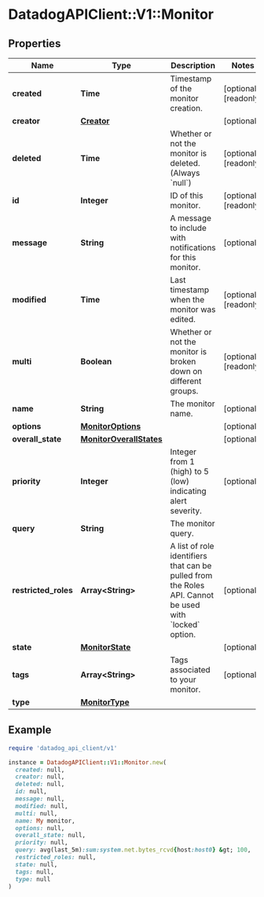 # DatadogAPIClient::V1::Monitor

## Properties

| Name                 | Type                                                | Description                                                                                                      | Notes                |
| -------------------- | --------------------------------------------------- | ---------------------------------------------------------------------------------------------------------------- | -------------------- |
| **created**          | **Time**                                            | Timestamp of the monitor creation.                                                                               | [optional][readonly] |
| **creator**          | [**Creator**](Creator.md)                           |                                                                                                                  | [optional]           |
| **deleted**          | **Time**                                            | Whether or not the monitor is deleted. (Always &#x60;null&#x60;)                                                 | [optional][readonly] |
| **id**               | **Integer**                                         | ID of this monitor.                                                                                              | [optional][readonly] |
| **message**          | **String**                                          | A message to include with notifications for this monitor.                                                        | [optional]           |
| **modified**         | **Time**                                            | Last timestamp when the monitor was edited.                                                                      | [optional][readonly] |
| **multi**            | **Boolean**                                         | Whether or not the monitor is broken down on different groups.                                                   | [optional][readonly] |
| **name**             | **String**                                          | The monitor name.                                                                                                | [optional]           |
| **options**          | [**MonitorOptions**](MonitorOptions.md)             |                                                                                                                  | [optional]           |
| **overall_state**    | [**MonitorOverallStates**](MonitorOverallStates.md) |                                                                                                                  | [optional]           |
| **priority**         | **Integer**                                         | Integer from 1 (high) to 5 (low) indicating alert severity.                                                      | [optional]           |
| **query**            | **String**                                          | The monitor query.                                                                                               |                      |
| **restricted_roles** | **Array&lt;String&gt;**                             | A list of role identifiers that can be pulled from the Roles API. Cannot be used with &#x60;locked&#x60; option. | [optional]           |
| **state**            | [**MonitorState**](MonitorState.md)                 |                                                                                                                  | [optional]           |
| **tags**             | **Array&lt;String&gt;**                             | Tags associated to your monitor.                                                                                 | [optional]           |
| **type**             | [**MonitorType**](MonitorType.md)                   |                                                                                                                  |                      |

## Example

```ruby
require 'datadog_api_client/v1'

instance = DatadogAPIClient::V1::Monitor.new(
  created: null,
  creator: null,
  deleted: null,
  id: null,
  message: null,
  modified: null,
  multi: null,
  name: My monitor,
  options: null,
  overall_state: null,
  priority: null,
  query: avg(last_5m):sum:system.net.bytes_rcvd{host:host0} &gt; 100,
  restricted_roles: null,
  state: null,
  tags: null,
  type: null
)
```
